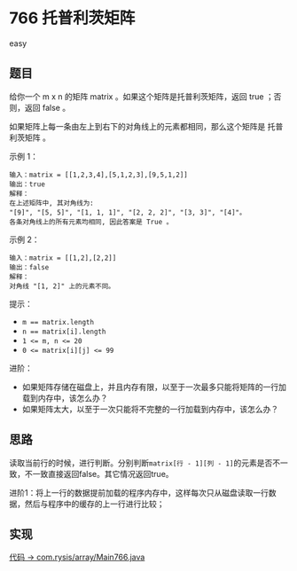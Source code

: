 # 766 托普利茨矩阵

easy

## 题目

给你一个 m x n 的矩阵 matrix 。如果这个矩阵是托普利茨矩阵，返回 true ；否则，返回 false 。

如果矩阵上每一条由左上到右下的对角线上的元素都相同，那么这个矩阵是 托普利茨矩阵 。

示例 1：
```
输入：matrix = [[1,2,3,4],[5,1,2,3],[9,5,1,2]]
输出：true
解释：
在上述矩阵中, 其对角线为: 
"[9]", "[5, 5]", "[1, 1, 1]", "[2, 2, 2]", "[3, 3]", "[4]"。 
各条对角线上的所有元素均相同, 因此答案是 True 。
```
示例 2：
```
输入：matrix = [[1,2],[2,2]]
输出：false
解释：
对角线 "[1, 2]" 上的元素不同。
```

提示：
- `m == matrix.length`
- `n == matrix[i].length`
- `1 <= m, n <= 20`
- `0 <= matrix[i][j] <= 99`

进阶：

- 如果矩阵存储在磁盘上，并且内存有限，以至于一次最多只能将矩阵的一行加载到内存中，该怎么办？
- 如果矩阵太大，以至于一次只能将不完整的一行加载到内存中，该怎么办？

## 思路

读取当前行的时候，进行判断。分别判断`matrix[行 - 1][列 - 1]`的元素是否不一致，不一致直接返回false。其它情况返回true。

进阶1：将上一行的数据提前加载的程序内存中，这样每次只从磁盘读取一行数据，然后与程序中的缓存的上一行进行比较；


## 实现

[代码 -> com.rysis/array/Main766.java](../../src/com/rysis/array/Main766.java)